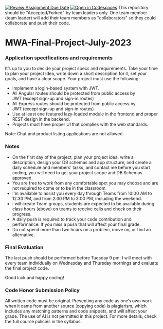 [![Review Assignment Due Date](https://classroom.github.com/assets/deadline-readme-button-24ddc0f5d75046c5622901739e7c5dd533143b0c8e959d652212380cedb1ea36.svg)](https://classroom.github.com/a/taxvbN9b)
[![Open in Codespaces](https://classroom.github.com/assets/launch-codespace-7f7980b617ed060a017424585567c406b6ee15c891e84e1186181d67ecf80aa0.svg)](https://classroom.github.com/open-in-codespaces?assignment_repo_id=11451895)
This repository should be "Accepted/Forked" by team leaders only. One team member (team leader) will add their team members as "collaborators" so they could collaborate and push their code.  
  
# MWA-Final-Project-July-2023
### Application specifications and requirements
It’s up to you to decide your project specs and requirements. Take your time to plan your project idea, write down a short description for it, set your goals, and have a clear scope. Your project must use the following:  
* Implement a login-based system with JWT.  
* All Angular routes should be protected from public access by JWT (except sign-up and sign-in routes)
* All Express routes should be protected from public access by JWT (except sign-up and sign-in routes)
* Use at least one featured lazy-loaded module in the frontend and proper REST design in the backend.
* Projects must have proper UI that complies with the web standards.
  
Note: Chat and product listing applications are not allowed.  
  
### Notes
* On the first day of the project, plan your project idea, write a description, design your DB schemas and app structure, and create a daily schedule and members' tasks, and contact me before you start coding, you will need to get your project scope and DB Schemas approved.
* You are free to work from any comfortable spot you may choose and are not required to come or to be in the classroom. 
* I'm available to assist you every day through Teams from 10:00 AM to 12:30 PM, and from 2:00 PM to 3:00 PM, including the weekend. 
* I will create Team groups, students are expected to be available during class hours (above) on teams to receive calls and check on their progress.
* A daily push is required to track your code contribution and performance. If you miss a push that will affect your final grade.
* Do not spend more than two hours on a problem, move on, or find an alternative.
      
### Final Evaluation
The last push should be performed before Tuesday 9 pm. I will meet with every team individually on Wednesday and Thursday mornings and evaluate the final project code. 
     
Good luck and happy coding!
  
### Code Honor Submission Policy
All written code must be original. Presenting any code as one’s own work when it came from another source (copying code) is plagiarism, which includes any matching patterns and code snippets, and will affect your grade. The use of AI is not permitted in this project. For more details, check the full course policies in the syllabus.
